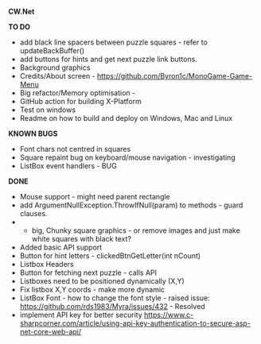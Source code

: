﻿**CW.Net**

**TO DO**
* add black line spacers between puzzle squares - refer to updateBackBuffer()
* add buttons for hints and get next puzzle link buttons.
* Background graphics 
* Credits/About screen - https://github.com/Byron1c/MonoGame-Game-Menu
* Big refactor/Memory optimisation -
* GitHub action for building X-Platform
* Test on windows
* Readme on how to build and deploy on Windows, Mac and Linux

**KNOWN BUGS**
* Font chars not centred in squares
* Square repaint bug on keyboard/mouse navigation - investigating
* ListBox event handlers - BUG


**DONE**
* Mouse support - might need parent rectangle
* add ArgumentNullException.ThrowIfNull(param) to methods - guard clauses.
* * big, Chunky square graphics - or remove images and just make white squares with black text?
* Added basic API support
* Button for hint letters - clickedBtnGetLetter(int nCount)
* Listbox Headers 
* Button for fetching next puzzle - calls API
* Listboxes need to be positioned dynamically (X,Y)
* Fix listbox X,Y coords - make more dynamic 
* ListBox Font - how to change the font style - raised issue: https://github.com/rds1983/Myra/issues/432 - Resolved 
* implement API key for better security https://www.c-sharpcorner.com/article/using-api-key-authentication-to-secure-asp-net-core-web-api/